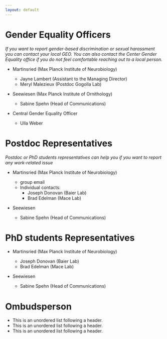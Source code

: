 ```yaml
---
layout: default
---
```




# Gender Equality Officers
_If you want to report gender-based discrimination or sexual harassment you can contact your local GEO. You can also contact the Center Gender Equality office if you do not feel comfortable reaching out to a local person._

- Martinsried (Max Planck Institute of Neurobiology)
  - Jayne Lambert (Assistant to the Managing Director)
  - Meryl Malezieux (Postdoc Gogolla Lab)
 
- Seewiesen (Max Planck Institute of Ornithology)
  - Sabine Spehn (Head of Communications)

- Central Gender Equality Officer
  - Ulla Weber 

# Postdoc Representatives
_Postdoc or PhD students representatives can help you if you want to report any work-related issue_

- Martinsried (Max Planck Institute of Neurobiology)
  - group email
  - Individual contacts:
	  - Joseph Donovan (Baier Lab)
	  - Brad Edelman (Mace Lab)
	 
- Seewiesen
  - Sabine Spehn (Head of Communications)

# PhD students Representatives

- Martinsried (Max Planck Institute of Neurobiology)
  - Joseph Donovan (Baier Lab)
  - Brad Edelman (Mace Lab)
 
- Seewiesen
  - Sabine Spehn (Head of Communications)

# Ombudsperson

*   This is an unordered list following a header.
*   This is an unordered list following a header.
*   This is an unordered list following a header.






